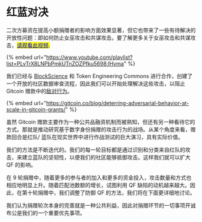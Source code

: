 # 红蓝对决

二次方募资在提高小额捐赠者的影响方面效果显著，但它也带来了一些有待解决的开放性问题：即如何防止女巫攻击和共谋攻击。要了解更多关于女巫攻击和共谋攻击，[<mark style="color:blue;">请观看此视频</mark>](https://www.youtube.com/playlist?list=PLvTrX8LNPbPmkUTnZOZPfku5698\_lHvma)<mark style="color:blue;">.</mark>

{% embed url="https://www.youtube.com/playlist?list=PLvTrX8LNPbPmkUTnZOZPfku5698:lHvma" %}

我们已经与 [BlockScience](https://gitcoin.co/blog/towards-computer-aided-governance-of-gitcoin-grants/) 和 Token Engineering Commons 进行合作，创建了一个开放的社区数据审查流程，因此我们可以开始处理解决这些攻击，以阻止 Gitcoin 赠款中的[敌对行为](https://gitcoin.co/blog/deterring-adversarial-behavior-at-scale-in-gitcoin-grants/)。

{% embed url="https://gitcoin.co/blog/deterring-adversarial-behavior-at-scale-in-gitcoin-grants/" %}

虽然 Gitcoin 赠款主要作为一种公共品融资机制而被熟知，但还有另一种看待它的方式。那就是推动研究基于数字身份捐赠的攻击行为的战场。从某个角度来看，赠款回合是红队/ 蓝队在现实世界中进行作战测试的巨大演习，具有实际价值。

我们的方法是不断迭代的。我们的每一轮目标都是通过识别和分类来自红队的攻击，来建立蓝队的坚韧性，以便我们的社区能够抵御攻击。这样我们就可以扩大 QF 的影响。

在 9 轮捐赠中，随着更多的参与者的加入和更多的资金投入，攻击数量和方式也相应地明显上升。随着匹配池数额的增长，试图利用 QF 缺陷的动机越来越大。因此，在第十轮捐赠中，我们调整了防御 QF 的方法，我们将在下面更详细地讨论。

我们认为捐赠轮次本身的完善就是一种公共利益，因此对捐赠环节的一切事项开诚布公是我们的一个重要优先事项。
